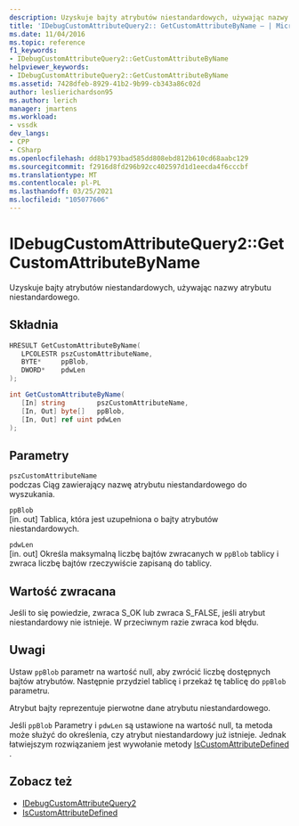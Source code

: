 ```yaml
---
description: Uzyskuje bajty atrybutów niestandardowych, używając nazwy atrybutu niestandardowego.
title: 'IDebugCustomAttributeQuery2:: GetCustomAttributeByName — | Microsoft Docs'
ms.date: 11/04/2016
ms.topic: reference
f1_keywords:
- IDebugCustomAttributeQuery2::GetCustomAttributeByName
helpviewer_keywords:
- IDebugCustomAttributeQuery2::GetCustomAttributeByName
ms.assetid: 7428dfeb-8929-41b2-9b99-cb343a86c02d
author: leslierichardson95
ms.author: lerich
manager: jmartens
ms.workload:
- vssdk
dev_langs:
- CPP
- CSharp
ms.openlocfilehash: dd8b1793bad585dd808ebd812b610cd68aabc129
ms.sourcegitcommit: f2916d8fd296b92cc402597d1d1eecda4f6cccbf
ms.translationtype: MT
ms.contentlocale: pl-PL
ms.lasthandoff: 03/25/2021
ms.locfileid: "105077606"
---
```

# <a name="idebugcustomattributequery2getcustomattributebyname"></a>IDebugCustomAttributeQuery2::GetCustomAttributeByName
Uzyskuje bajty atrybutów niestandardowych, używając nazwy atrybutu niestandardowego.

## <a name="syntax"></a>Składnia

```cpp
HRESULT GetCustomAttributeByName( 
   LPCOLESTR pszCustomAttributeName,
   BYTE*     ppBlob,
   DWORD*    pdwLen
);
```

```csharp
int GetCustomAttributeByName(
   [In] string        pszCustomAttributeName,
   [In, Out] byte[]   ppBlob,
   [In, Out] ref uint pdwLen
);
```

## <a name="parameters"></a>Parametry
`pszCustomAttributeName`\
podczas Ciąg zawierający nazwę atrybutu niestandardowego do wyszukania.

`ppBlob`\
[in. out] Tablica, która jest uzupełniona o bajty atrybutów niestandardowych.

`pdwLen`\
[in. out] Określa maksymalną liczbę bajtów zwracanych w `ppBlob` tablicy i zwraca liczbę bajtów rzeczywiście zapisaną do tablicy.

## <a name="return-value"></a>Wartość zwracana
 Jeśli to się powiedzie, zwraca S_OK lub zwraca S_FALSE, jeśli atrybut niestandardowy nie istnieje. W przeciwnym razie zwraca kod błędu.

## <a name="remarks"></a>Uwagi
 Ustaw `ppBlob` parametr na wartość null, aby zwrócić liczbę dostępnych bajtów atrybutów. Następnie przydziel tablicę i przekaż tę tablicę do `ppBlob` parametru.

 Atrybut bajty reprezentuje pierwotne dane atrybutu niestandardowego.

 Jeśli `ppBlob` Parametry i `pdwLen` są ustawione na wartość null, ta metoda może służyć do określenia, czy atrybut niestandardowy już istnieje. Jednak łatwiejszym rozwiązaniem jest wywołanie metody [IsCustomAttributeDefined](../../../extensibility/debugger/reference/idebugcustomattributequery2-iscustomattributedefined.md) .

## <a name="see-also"></a>Zobacz też
- [IDebugCustomAttributeQuery2](../../../extensibility/debugger/reference/idebugcustomattributequery2.md)
- [IsCustomAttributeDefined](../../../extensibility/debugger/reference/idebugcustomattributequery2-iscustomattributedefined.md)
